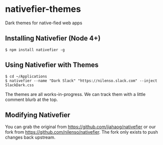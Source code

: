 # nativefier-themes
Dark themes for native-fied web apps

## Installing Nativefier (Node 4+)

```
$ npm install nativefier -g
```

## Using Nativefier with Themes

```
$ cd ~/Applications
$ nativefier --name "Dark Slack" "https://nilenso.slack.com" --inject SlackDark.css
```

The themes are all works-in-progress. We can track them with a little comment blurb at the top.

## Modifying Nativefier

You can grab the original from https://github.com/jiahaog/nativefier or our fork from https://github.com/nilenso/nativefier. The fork only exists to push changes back upstream.
